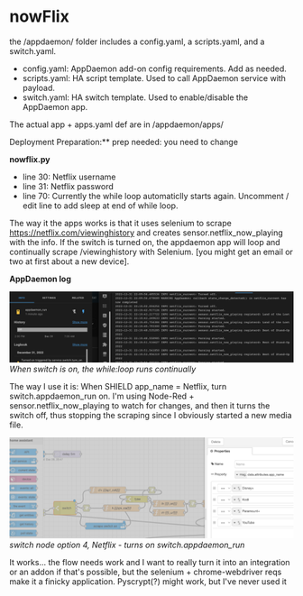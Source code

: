 # nowFlix

the /appdaemon/ folder includes a config.yaml, a scripts.yaml, and a switch.yaml.

- config.yaml: AppDaemon add-on config requirements. Add as needed.
- scripts.yaml: HA script template. Used to call AppDaemon service with payload.
- switch.yaml: HA switch template. Used to enable/disable the AppDaemon app.

The actual app + apps.yaml def are in /appdaemon/apps/

Deployment Preparation:** prep needed: you need to change

<b>nowflix.py</b>

- line 30: Netflix username
- line 31: Netflix password
- line 70: Currently the while loop automaticlly starts again. Uncomment / edit line to add sleep at end of while loop.


The way it the apps works is that it uses selenium to scrape https://netflix.com/viewinghistory and creates sensor.netflix_now_playing with the info. If the switch is turned on, the appdaemon app will loop and continually scrape /viewinghistory with Selenium. [you might get an email or two at first about a new device].

<b>AppDaemon log</b>

![example of running log](./img/log.png)
*When switch is on, the while:loop runs continually*

The way I use it is: When SHIELD app_name = Netflix, turn switch.appdaemon_run on. I'm using Node-Red + sensor.netflix_now_playing to watch for changes, and then it turns the switch off, thus stopping the scraping since I obviously started a new media file.

![example of node-red flow](./img/node-red.png)
*switch node option 4, Netflix - turns on switch.appdaemon_run*

It works... the flow needs work and I want to really turn it into an integration or an addon if that's possible, but the selenium + chrome-webdriver reqs make it a finicky application. Pyscrypt(?) might work, but I've never used it

